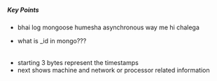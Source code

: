 ##### Key Points
- bhai log mongoose humesha asynchronous way me hi chalega

- what is _id in mongo???
###### 
- starting 3 bytes represent the timestamps
- next shows machine and network or processor related information

